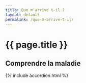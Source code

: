 ```yaml
---
title: Que m'arrive t-il ?
layout: default
permalink: /que-m-arrive-t-il/
---
```



<h1>{{ page.title }}</h1>


<h2>Comprendre la<span> maladie</span></h2>

<div>
    {% include accordion.html %}
</div>